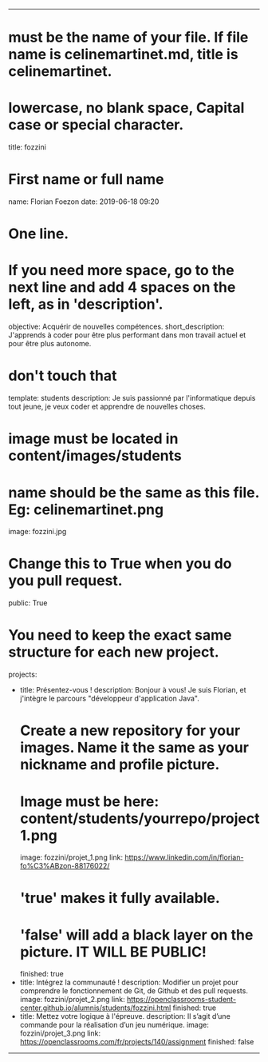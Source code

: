 ---

# must be the name of your file. If file name is celinemartinet.md, title is celinemartinet.
# lowercase, no blank space, Capital case or special character.
title: fozzini

# First name or full name
name: Florian Foezon
date: 2019-06-18 09:20

# One line.
# If you need more space, go to the next line and add 4 spaces on the left, as in 'description'.
objective: Acquérir de nouvelles compétences.
short_description: J'apprends à coder pour être plus performant dans mon travail actuel et pour être plus autonome.

# don't touch that
template: students
description:
    Je suis passionné par l'informatique depuis tout jeune, je veux coder et apprendre de nouvelles choses.

# image must be located in content/images/students
# name should be the same as this file. Eg: celinemartinet.png
image: fozzini.jpg

# Change this to True when you do you pull request.
public: True

# You need to keep the exact same structure for each new project.
projects:
  - title: Présentez-vous !
    description: Bonjour à vous! Je suis Florian, et j'intègre le parcours "développeur d'application Java".
    # Create a new repository for your images. Name it the same as your nickname and profile picture.
    # Image must be here: content/students/yourrepo/project1.png
    image: fozzini/projet_1.png
    link: https://www.linkedin.com/in/florian-fo%C3%ABzon-88176022/
    # 'true' makes it fully available.
    # 'false' will add a black layer on the picture. IT WILL BE PUBLIC!
    finished: true
  - title: Intégrez la communauté !
    description: Modifier un projet pour comprendre le fonctionnement de Git, de Github et des pull requests. 
    image: fozzini/projet_2.png
    link: https://openclassrooms-student-center.github.io/alumnis/students/fozzini.html
    finished: true
  - title: Mettez votre logique à l'épreuve.
    description: Il s’agit d’une commande pour la réalisation d’un jeu numérique.
    image: fozzini/projet_3.png
    link: https://openclassrooms.com/fr/projects/140/assignment
    finished: false
---